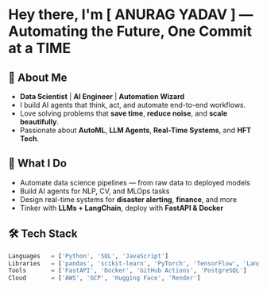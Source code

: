 # Hey there, I'm [ ANURAG YADAV ] — Automating the Future, One Commit at a TIME

## 🧠 About Me

- **Data Scientist** | **AI Engineer** | **Automation Wizard**
- I build AI agents that think, act, and automate end-to-end workflows.
- Love solving problems that **save time**, **reduce noise**, and **scale beautifully**.
- Passionate about **AutoML**, **LLM Agents**, **Real-Time Systems**, and **HFT Tech**.

## 🚀 What I Do

- Automate data science pipelines — from raw data to deployed models  
- Build AI agents for NLP, CV, and MLOps tasks  
- Design real-time systems for **disaster alerting**, **finance**, and more  
- Tinker with **LLMs + LangChain**, deploy with **FastAPI & Docker**

## 🛠 Tech Stack

```python
Languages   = ['Python', 'SQL', 'JavaScript']
Libraries   = ['pandas', 'scikit-learn', 'PyTorch', 'TensorFlow', 'LangChain']
Tools       = ['FastAPI', 'Docker', 'GitHub Actions', 'PostgreSQL']
Cloud       = ['AWS', 'GCP', 'Hugging Face', 'Render']

